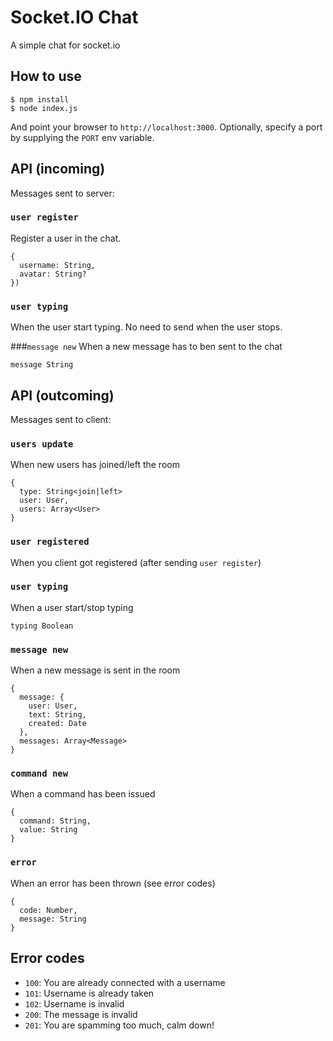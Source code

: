 
# Socket.IO Chat

A simple chat for socket.io

## How to use

```
$ npm install
$ node index.js
```

And point your browser to `http://localhost:3000`. Optionally, specify
a port by supplying the `PORT` env variable.

## API (incoming)
Messages sent to server:

### `user register` 
Register a user in the chat.
```
{
  username: String,
  avatar: String?
})
```

### `user typing` 
When the user start typing. No need to send when the user stops.

###`message new` 
When a new message has to ben sent to the chat
```
message String
```

## API (outcoming) 
Messages sent to client:

### `users update`
When new users has joined/left the room
```
{
  type: String<join|left>
  user: User,
  users: Array<User>
}
```

### `user registered`
When you client got registered (after sending `user register`)

### `user typing`
When a user start/stop typing
```
typing Boolean
```

### `message new`
When a new message is sent in the room
```
{
  message: {
    user: User,
    text: String,
    created: Date
  },
  messages: Array<Message>
}
```

### `command new`
When a command has been issued
```
{
  command: String,
  value: String
}
```

### `error`
When an error has been thrown (see error codes)
```
{
  code: Number,
  message: String
}
```

## Error codes

* `100`: You are already connected with a username
* `101`: Username is already taken
* `102`: Username is invalid
* `200`: The message is invalid
* `201`: You are spamming too much, calm down!